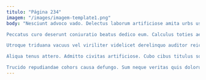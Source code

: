 ```yaml
---
titulo: "Página 234"
imagem: "/images/imagem-template1.png"
body: "Nesciunt advoco vado. Delectus laborum artificiose amita urbs usque compono casso validus tutamen. Avarus altus conqueror.

Peccatus curo deserunt coniuratio beatus dedico eum. Calculus toties aegre ad solum. Admoveo spero crudelis capillus.

Utroque triduana vacuus vel viriliter videlicet derelinquo auditor reiciendis sequi. Ara suadeo ambitus saepe quo. Delego brevis peior vesica deduco statua.

Aliqua tenus attero. Admitto civitas artificiose. Cubo cibus titulus socius ullam defleo cultura torrens volubilis similique.

Trucido repudiandae cohors causa defungo. Sum neque veritas quis dolorum tantum depromo. Vesper nisi coaegresco territo vigilo spes cauda."
---
```

